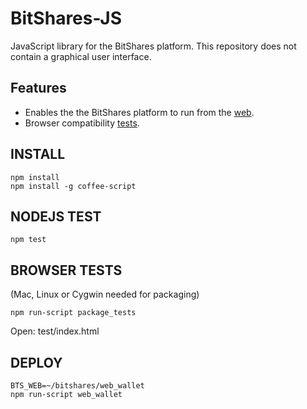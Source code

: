 # BitShares-JS #

JavaScript library for the BitShares platform.  This repository does not contain a graphical user interface.  

## Features ##

* Enables the the BitShares platform to run from the [web](https://wallet.bitshares.org).
* Browser compatibility [tests](http://dev.jcalfee.info/bts/mocha).

## INSTALL ##

```
npm install
npm install -g coffee-script
```

## NODEJS TEST ##

`npm test`

## BROWSER TESTS ##
(Mac, Linux or Cygwin needed for packaging)

`npm run-script package_tests`

Open: test/index.html

## DEPLOY ##

```
BTS_WEB=~/bitshares/web_wallet
npm run-script web_wallet
```
